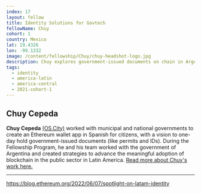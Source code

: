 ```yaml
---
index: 17
layout: fellow
title: Identity Solutions for Govtech
fellowName: Chuy
cohort: 1
country: Mexico
lat: 19.4326
lon: -99.1332
image: /content/fellowship/Chuy/chuy-headshot-logo.jpg
description: Chuy explores government-issued documents on chain in Argentina and other LatAm countries.
tags:
  - identity
  - america-latin
  - america-central
  - 2021-cohort-1
---
```


## Chuy Cepeda

**Chuy Cepeda** [(OS.City)](https://os.city/) worked with municipal and national governments to create an Ethereum wallet app in Spanish for citizens, with a vision to one-day hold government-issued documents (like permits and IDs). During the Fellowship Program, he and his team worked with the government of Argentina and created strategies to advance the meaningful adoption of blockchain in the public sector in Latin America. [Read more about Chuy's work here.](https://blog.ethereum.org/2022/06/07/spotlight-on-latam-identity/)

---

https://blog.ethereum.org/2022/06/07/spotlight-on-latam-identity

